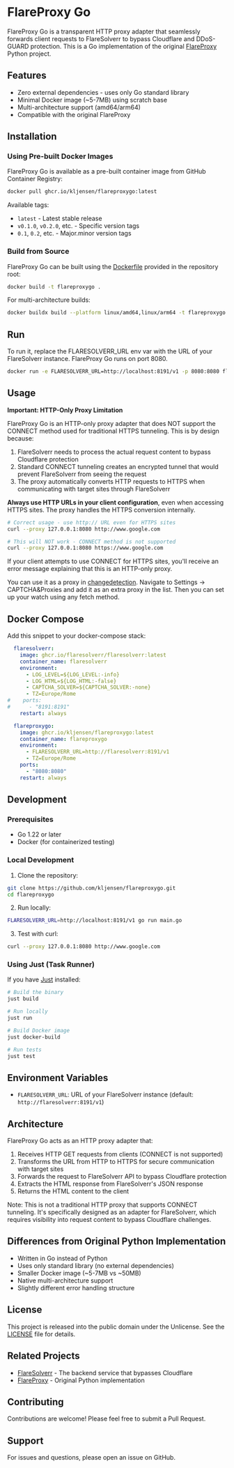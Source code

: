 # FlareProxy Go

FlareProxy Go is a transparent HTTP proxy adapter that seamlessly forwards client requests to FlareSolverr to bypass Cloudflare and DDoS-GUARD protection. This is a Go implementation of the original [FlareProxy](https://github.com/mimnix/FlareProxy) Python project.

## Features

- Zero external dependencies - uses only Go standard library
- Minimal Docker image (~5-7MB) using scratch base
- Multi-architecture support (amd64/arm64)
- Compatible with the original FlareProxy

## Installation

### Using Pre-built Docker Images

FlareProxy Go is available as a pre-built container image from GitHub Container Registry:

```bash
docker pull ghcr.io/kljensen/flareproxygo:latest
```

Available tags:
- `latest` - Latest stable release
- `v0.1.0`, `v0.2.0`, etc. - Specific version tags
- `0.1`, `0.2`, etc. - Major.minor version tags

### Build from Source

FlareProxy Go can be built using the [Dockerfile](Dockerfile) provided in the repository root:

```bash
docker build -t flareproxygo .
```

For multi-architecture builds:
```bash
docker buildx build --platform linux/amd64,linux/arm64 -t flareproxygo .
```

## Run

To run it, replace the FLARESOLVERR_URL env var with the URL of your FlareSolverr instance. FlareProxy Go runs on port 8080.

```bash
docker run -e FLARESOLVERR_URL=http://localhost:8191/v1 -p 8080:8080 flareproxygo
```

## Usage

**Important: HTTP-Only Proxy Limitation**

FlareProxy Go is an HTTP-only proxy adapter that does NOT support the CONNECT method used for traditional HTTPS tunneling. This is by design because:

1. FlareSolverr needs to process the actual request content to bypass Cloudflare protection
2. Standard CONNECT tunneling creates an encrypted tunnel that would prevent FlareSolverr from seeing the request
3. The proxy automatically converts HTTP requests to HTTPS when communicating with target sites through FlareSolverr

**Always use HTTP URLs in your client configuration**, even when accessing HTTPS sites. The proxy handles the HTTPS conversion internally.

```bash
# Correct usage - use http:// URL even for HTTPS sites
curl --proxy 127.0.0.1:8080 http://www.google.com

# This will NOT work - CONNECT method is not supported
curl --proxy 127.0.0.1:8080 https://www.google.com
```

If your client attempts to use CONNECT for HTTPS sites, you'll receive an error message explaining that this is an HTTP-only proxy.

You can use it as a proxy in [changedetection](https://github.com/dgtlmoon/changedetection.io). Navigate to Settings → CAPTCHA&Proxies and add it as an extra proxy in the list. Then you can set up your watch using any fetch method.

## Docker Compose

Add this snippet to your docker-compose stack:

```yaml
  flaresolverr:
    image: ghcr.io/flaresolverr/flaresolverr:latest
    container_name: flaresolverr
    environment:
      - LOG_LEVEL=${LOG_LEVEL:-info}
      - LOG_HTML=${LOG_HTML:-false}
      - CAPTCHA_SOLVER=${CAPTCHA_SOLVER:-none}
      - TZ=Europe/Rome
#    ports:
#      - "8191:8191"
    restart: always

  flareproxygo:
    image: ghcr.io/kljensen/flareproxygo:latest
    container_name: flareproxygo
    environment:
      - FLARESOLVERR_URL=http://flaresolverr:8191/v1
      - TZ=Europe/Rome
    ports:
      - "8080:8080"
    restart: always
```

## Development

### Prerequisites

- Go 1.22 or later
- Docker (for containerized testing)

### Local Development

1. Clone the repository:
```bash
git clone https://github.com/kljensen/flareproxygo.git
cd flareproxygo
```

2. Run locally:
```bash
FLARESOLVERR_URL=http://localhost:8191/v1 go run main.go
```

3. Test with curl:
```bash
curl --proxy 127.0.0.1:8080 http://www.google.com
```

### Using Just (Task Runner)

If you have [Just](https://github.com/casey/just) installed:

```bash
# Build the binary
just build

# Run locally
just run

# Build Docker image
just docker-build

# Run tests
just test
```

## Environment Variables

- `FLARESOLVERR_URL`: URL of your FlareSolverr instance (default: `http://flaresolverr:8191/v1`)

## Architecture

FlareProxy Go acts as an HTTP proxy adapter that:
1. Receives HTTP GET requests from clients (CONNECT is not supported)
2. Transforms the URL from HTTP to HTTPS for secure communication with target sites
3. Forwards the request to FlareSolverr API to bypass Cloudflare protection
4. Extracts the HTML response from FlareSolverr's JSON response
5. Returns the HTML content to the client

Note: This is not a traditional HTTP proxy that supports CONNECT tunneling. It's specifically designed as an adapter for FlareSolverr, which requires visibility into request content to bypass Cloudflare challenges.

## Differences from Original Python Implementation

- Written in Go instead of Python
- Uses only standard library (no external dependencies)
- Smaller Docker image (~5-7MB vs ~50MB)
- Native multi-architecture support
- Slightly different error handling structure

## License

This project is released into the public domain under the Unlicense. See the [LICENSE](LICENSE) file for details.

## Related Projects

- [FlareSolverr](https://github.com/FlareSolverr/FlareSolverr) - The backend service that bypasses Cloudflare
- [FlareProxy](https://github.com/mimnix/FlareProxy) - Original Python implementation

## Contributing

Contributions are welcome! Please feel free to submit a Pull Request.

## Support

For issues and questions, please open an issue on GitHub.
